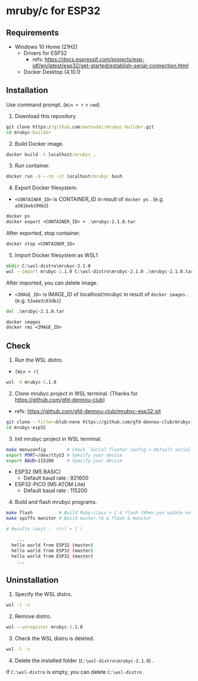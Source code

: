 # mruby/c for ESP32

## Requirements

* Windows 10 Home (21H2)
  * Drivers for ESP32
    * refs: https://docs.espressif.com/projects/esp-idf/en/latest/esp32/get-started/establish-serial-connection.html
  * Docker Desktop (4.10.1)

## Installation

Use command prompt. (`Win + r` > `cmd`)

1. Download this repository

```cmd
git clone https://github.com/matsudai/mrubyc-builder.git
cd mrubyc-builder
```

2. Build Docker image.

```cmd
docker build -t localhost/mrubyc .
```

3. Run container.

```cmd
docker run -d --rm -it localhost/mrubyc bash
```

4. Export Docker filesystem.

* `<CONTAINER_ID>` is CONTAINER_ID in result of `docker ps` . (e.g. `a581beb190b2`)

```cmd
docker ps
docker export <CONTAINER_ID> > .\mrubyc-2.1.0.tar
```

After exported, stop container.

```cmd
docker stop <CONTAINER_ID>
```

5. Import Docker filesystem as WSL1

```cmd
mkdir C:\wsl-distro\mrubyc-2.1.0
wsl --import mrubyc-2.1.0 C:\wsl-distro\mrubyc-2.1.0 .\mrubyc-2.1.0.tar --version 1
```

After imported, you can delete image.

* `<IMAGE_ID>` is IMAGE_ID of localhost/mrubyc in result of `docker images` . (e.g. `53a4e3c83db1`)

```cmd
del .\mrubyc-2.1.0.tar

docker images
docker rmi <IMAGE_ID>
```

## Check

1. Run the WSL distro.

* `[Win + r]`

```cmd
wsl -d mrubyc-2.1.0
```

2. Clone mrubyc project in WSL terminal. (Thanks for https://github.com/gfd-dennou-club)

* refs: https://github.com/gfd-dennou-club/mrubyc-esp32.git

```sh
git clone --filter=blob:none https://github.com/gfd-dennou-club/mrubyc-esp32.git
cd mrubyc-esp32
```

3. Init mrubyc project in WSL terminal.

```sh
make menuconfig        # Check `Serial flasher config > Default serial port, Default baud rate`
export PORT=/dev/ttyS3 # Specify your device
export BAUD=115200     # Specify your device
```

* ESP32 (M5 BASIC)
    * Default baud rate : 921600
* ESP32-PICO (M5 ATOM Lite)
    * Default baud rate : 115200

4. Build and flash mrubyc programs.

```sh
make flash          # Build Ruby-class + C & flash (When you update only master.rb, this command is not required)
make spiffs monitor # Build master.rb & flash & monitor

# Results (exit : `ctrl + ]`)

    ...
  hello world from ESP32 (master)
  hello world from ESP32 (master)
  hello world from ESP32 (master)
    ...
```

## Uninstallation

1. Specify the WSL distro.

```cmd
wsl -l -v
```

2. Remove distro.

```cmd
wsl --unregister mrubyc-2.1.0
```

3. Check the WSL distro is deleted.

```cmd
wsl -l -v
```

4. Delete the installed folder (`C:\wsl-distro\mrubyc-2.1.0`) .

If `C:\wsl-distro` is empty, you can delete `C:\wsl-distro` .
